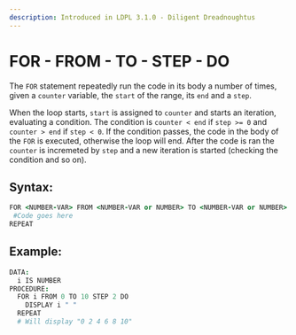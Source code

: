 ```yaml
---
description: Introduced in LDPL 3.1.0 - Diligent Dreadnoughtus
---
```


# FOR - FROM - TO - STEP - DO

The `FOR` statement repeatedly run the code in its body a number of times, given a `counter` variable, the `start` of the range, its `end` and a `step`.

When the loop starts, `start` is assigned to `counter` and starts an iteration, evaluating a condition. The condition is `counter < end` if `step >= 0` and `counter > end` if `step < 0`. If the condition passes, the code in the body of the `FOR` is executed, otherwise the loop will end. After the code is ran the `counter` is incremeted by `step` and a new iteration is started \(checking the condition and so on\).

## Syntax:

```coffeescript
FOR <NUMBER-VAR> FROM <NUMBER-VAR or NUMBER> TO <NUMBER-VAR or NUMBER> STEP <NUMBER-VAR or NUMBER> DO
 #Code goes here
REPEAT
```

## Example:

```coffeescript
DATA:
  i IS NUMBER
PROCEDURE:
  FOR i FROM 0 TO 10 STEP 2 DO
    DISPLAY i " "
  REPEAT
  # Will display "0 2 4 6 8 10"
```

